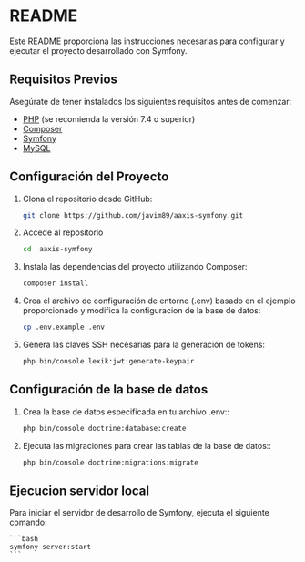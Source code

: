 # README

Este README proporciona las instrucciones necesarias para configurar y ejecutar el proyecto desarrollado con Symfony.

## Requisitos Previos

Asegúrate de tener instalados los siguientes requisitos antes de comenzar:

- [PHP](https://www.php.net/manual/en/install.php) (se recomienda la versión 7.4 o superior)
- [Composer](https://getcomposer.org/download/)
- [Symfony](https://symfony.com/download)
- [MySQL](https://dev.mysql.com/downloads/)

## Configuración del Proyecto

1. Clona el repositorio desde GitHub:

   ```bash
   git clone https://github.com/javim89/aaxis-symfony.git
   ```
2. Accede al repositorio
    ```bash
   cd  aaxis-symfony
   ```
3. Instala las dependencias del proyecto utilizando Composer:
    ```bash
    composer install
    ```
4. Crea el archivo de configuración de entorno (.env) basado en el ejemplo proporcionado y modifica la configuracion de la base de datos:
    ```bash
    cp .env.example .env
    ```
5. Genera las claves SSH necesarias para la generación de tokens:
    ```bash
    php bin/console lexik:jwt:generate-keypair
    ```
## Configuración de la base de datos

1. Crea la base de datos especificada en tu archivo .env::
    ```bash
    php bin/console doctrine:database:create
    ```
2. Ejecuta las migraciones para crear las tablas de la base de datos::
    ```bash
    php bin/console doctrine:migrations:migrate
    ```

## Ejecucion servidor local
Para iniciar el servidor de desarrollo de Symfony, ejecuta el siguiente comando:

    ```bash
    symfony server:start
    ```
